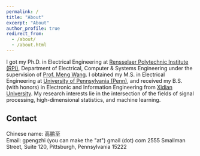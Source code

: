 ```yaml
---
permalink: /
title: "About"
excerpt: "About"
author_profile: true
redirect_from: 
  - /about/
  - /about.html
---
```


I got my Ph.D. in Electrical Engineering at [Rensselaer Polytechnic Institute (RPI)](http://rpi.edu/), Department of Electrical, Computer & Systems Engineering under  the supervision of [Prof. Meng Wang](https://ecse.rpi.edu/~wang/). I obtained my M.S. in Electrical Engineering at [University of Pennsylvania (Penn)](http://www.upenn.edu/), and received my B.S. (with honors) in Electronic and Information Engineering from [Xidian University](http://www.xidian.edu.cn/). My research interests lie in the intersection of the fields of signal processing, high-dimensional statistics, and machine learning.

**Contact**
------
Chinese name: 高鹏至  
Email: gpengzhi (you can make the "at") gmail (dot) com
2555 Smallman Street, Suite 120,
Pittsburgh, Pennsylvania 15222


